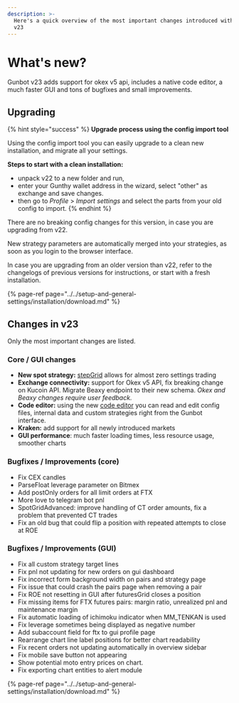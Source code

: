 ```yaml
---
description: >-
  Here's a quick overview of the most important changes introduced with Gunbot
  v23
---
```


# What's new?

Gunbot v23 adds support for okex v5 api, includes a native code editor, a much faster GUI and tons of bugfixes and small improvements.

## **Upgrading**

{% hint style="success" %}
**Upgrade process using the config import tool**

Using the config import tool you can easily upgrade to a clean new installation, and migrate all your settings.

**Steps to start with a clean installation:**

* unpack v22 to a new folder and run,   
* enter your Gunthy wallet address in the wizard, select "other" as exchange and save changes.   
* then go to _Profile_ &gt; _Import settings_ and select the parts from your old config to import.
{% endhint %}

There are no breaking config changes for this version, in case you are upgrading from v22.

New strategy parameters are automatically merged into your strategies, as soon as you login to the browser interface.

In case you are upgrading from an older version than v22, refer to the changelogs of previous versions for instructions, or start with a fresh installation.

{% page-ref page="../../setup-and-general-settings/installation/download.md" %}

## Changes in v23

Only the most important changes are listed.

### Core / GUI changes

* **New spot strategy:** [stepGrid](https://wiki.gunthy.org/trading-strategy-options/regular-strategies-spot-trading/stepgrid) allows for almost zero settings trading
* **Exchange connectivity:** support for Okex v5 API, fix breaking change on Kucoin API. Migrate Beaxy endpoint to their new schema. _Okex and Beaxy changes require user feedback._
* **Code editor:** using the new [code editor](../../how-to-work-with-gunbot/extras/code-editor.md) you can read and edit config files, internal data and custom strategies right from the Gunbot interface. 
* **Kraken:** add support for all newly introduced markets
* **GUI performance**: much faster loading times, less resource usage, smoother charts

### **Bugfixes / Improvements \(core\)**

* Fix CEX candles
* ParseFloat leverage parameter on Bitmex
* Add postOnly orders for all limit orders at FTX
* More love to telegram bot pnl
* SpotGridAdvanced: improve handling of CT order amounts, fix a problem that prevented CT trades
* Fix an old bug that could flip a position with repeated attempts to close at ROE

### **Bugfixes / Improvements  \(GUI\)**

* Fix all custom strategy target lines
* Fix pnl not updating for new orders on gui dashboard
* Fix incorrect form background width on pairs and strategy page
* Fix issue that could crash the pairs page when removing a pair
* Fix ROE not resetting in GUI after futuresGrid closes a position
* Fix missing items for FTX futures pairs: margin ratio, unrealized pnl and maintenance margin
* Fix automatic loading of ichimoku indicator when MM\_TENKAN is used
* Fix leverage sometimes being displayed as negative number 
* Add subaccount field for ftx to gui profile page
* Rearrange chart line label positions for better chart readability
* Fix recent orders not updating automatically in overview sidebar
* Fix mobile save button not appearing
* Show potential moto entry prices on chart. 
* Fix exporting chart entities to alert module

{% page-ref page="../../setup-and-general-settings/installation/download.md" %}

